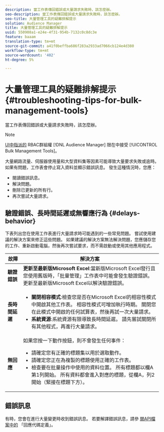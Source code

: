 ```yaml
---
description: 當工作表傳回錯誤或大量請求失敗時，該怎麼辦。
seo-description: 當工作表傳回錯誤或大量請求失敗時，該怎麼辦。
seo-title: 大量管理工具的疑難排解提示
solution: Audience Manager
title: 大量管理工具的疑難排解提示
uuid: 550908a1-e24e-4f31-954b-7132c0c8dc3e
feature: baaam
translation-type: tm+mt
source-git-commit: a41f0beffba686f283a2933ad7066cb124e4d380
workflow-type: tm+mt
source-wordcount: '402'
ht-degree: 5%

---
```



# 大量管理工具的疑難排解提示{#troubleshooting-tips-for-bulk-management-tools}

當工作表傳回錯誤或大量請求失敗時，該怎麼辦。



<!-- 

<p>r_bulk_troubleshoot.xml </p>

 -->

>[!NOTE]
>
>[UI中指派的](../../features/administration/administration-overview.md) RBAC群組權 [!DNL Audience Manager] 限在中接受 [!UICONTROL Bulk Management Tools]。

大量網路流量、伺服器使用量和大型資料集等因素可能導致大量要求失敗或逾時。 如果有問題，工作表會停止寫入資料並顯示錯誤訊息。 發生這種情況時，您應：

* 閱讀錯誤訊息。
* 解決問題。
* 刪除已更新的所有行。
* 再次嘗試大量請求。

## 驗證錯誤、長時間延遲或無響應行為 {#delays-behavior}

下表列出您在使用工作表進行大量請求時可能遇到的一些常見問題。 嘗試使用建議的解決方案來修正這些問題。 如果建議的解決方案無法解決問題，您應儲存您的工作、重新啟動電腦，然後再次嘗試要求，而不需啟動或使用其他應用程式。

<table id="table_AC6FB99402214A4EAC6E709465BB67AF"> 
 <thead> 
  <tr> 
   <th colname="col1" class="entry"> 故障 </th> 
   <th colname="col2" class="entry"> 解決方案 </th> 
  </tr> 
 </thead>
 <tbody> 
  <tr> 
   <td colname="col1"> <b>驗證錯誤</b> </td> 
   <td colname="col2"> 
    <b>更新至最新版Microsoft Excel</b>:當新版Microsoft Excel發行且您使用舊版時，「批量管理」工作表中可能會發生驗證錯誤。 更新至最新版Microsoft Excel以解決驗證錯誤。
</td> 
  </tr> 
  <tr> 
   <td colname="col1"> <b>長時間延遲</b> </td> 
   <td colname="col2"> 
    <ul id="ul_AA6F414024B2475AB1C0B46DC3FF0B36"> 
     <li id="li_ECC83AC39D7142519AA9A223DB8FCF23"> <b>關閉相容模式</b>:檢查您是否在Microsoft Excel的相容性模式中開啟其他工作表。 相容性模式可增加執行時期。 關閉您在此模式中開啟的任何試算表，然後再試一次大量請求。 </li> 
     <li id="li_234BFCF563234DE198884F33AB75280D"> <b>系統資源</b>:系統資源有限導致長時間延遲。 請先嘗試關閉所有其他程式，再進行大量請求。 </li> 
    </ul> </td> 
  </tr> 
  <tr> 
   <td colname="col1"> <b>無回應</b> </td> 
   <td colname="col2">如果您按一下動作按鈕，則不會發生任何事件： 
    <ul id="ul_142E63CDD556414AB639E51734FEDBCF"> 
     <li id="li_DBB6C819603D46B5AECC9C854FDAFDF1">請確定您有正確的標題集以用於選取動作。 </li> 
     <li id="li_391C9031907A4085BDAD42054960045C">請確定您正在為複製的標題使用正確的工作表。 </li> 
     <li id="li_76A7241989204933858621FAAB5C3408">檢查要在批量操作中使用的資料位置。 所有標題都以欄A第1列開始。 所有資料都會進入對應的標題，從欄A，列2開始（緊接在標題下方）。 </li> 
    </ul> </td> 
  </tr> 
 </tbody> 
</table>

## 錯誤訊息

有時，您會在進行大量變更時收到錯誤訊息。 若要解譯錯誤訊息，請參 [閱API檔案中的](/help/using/api/rest-api-main/aam-api-getting-started.md#response-codes-defined) 「回應代碼定義」。

